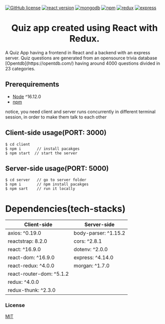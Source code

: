 [![GitHub license](https://img.shields.io/badge/license-MIT-blue.svg)](https://github.com/oba14/quiz-react/blob/master/LICENSE) [![react version](https://img.shields.io/badge/react-16.12-blue)](https://www.npmjs.com/package/react) [![mongodb](https://img.shields.io/badge/mongoDB-3.4.1-blue)](https://gist.github.com/nrollr/9f523ae17ecdbb50311980503409aeb3) [![npm](https://img.shields.io/npm/v/npm)](https://nodejs.org/en/download/package-manager/) [![redux](https://img.shields.io/badge/redux-4.04-blue)](https://www.npmjs.com/package/redux) [![express](https://img.shields.io/badge/express-4.17.1-blue)](https://www.npmjs.com/package/express)

<h1 align="center">
Quiz app created using React with Redux.
  </h1>
<p> 
A Quiz App having a frontend in React and a backend with an express server. Quiz questions are generated from an opensource trivia database  [Opentdb](https://opentdb.com/) having around 4000 questions divided in 23 categories.  
</p>

## Prerequirements

- [Node](https://nodejs.org/en/download/) ^16.12.0
- [npm](https://nodejs.org/en/download/package-manager/)

notice, you need client and server runs concurrently in different terminal session, in order to make them talk to each other

## Client-side usage(PORT: 3000)

```terminal
$ cd client
$ npm i       // install pacakges
$ npm start  // start the server
```

## Server-side usage(PORT: 5000)

```terminal
$ cd server   // go to server folder
$ npm i       // npm install pacakges
$ npm sart    // run it locally
```

# Dependencies(tech-stacks)

| Client-side              | Server-side                   |
| ------------------------ | ----------------------------- |
| axios: ^0.19.0           | body-parser: ^1.15.2          |
| reactstrap: 8.2.0        | cors: ^2.8.1                  |
| react: ^16.9.0           | dotenv: ^2.0.0                |
| react-dom: ^16.9.0       | express: ^4.14.0              |
| react-redux: ^4.0.0      |morgan: ^1.7.0                 |
| react-router-dom: ^5.1.2 |                               |
| redux: ^4.0.0            |                               |
| redux-thunk: ^2.3.0      |

### License

[MIT](https://github.com/oba14/quiz-react/blob/master/LICENSE)
